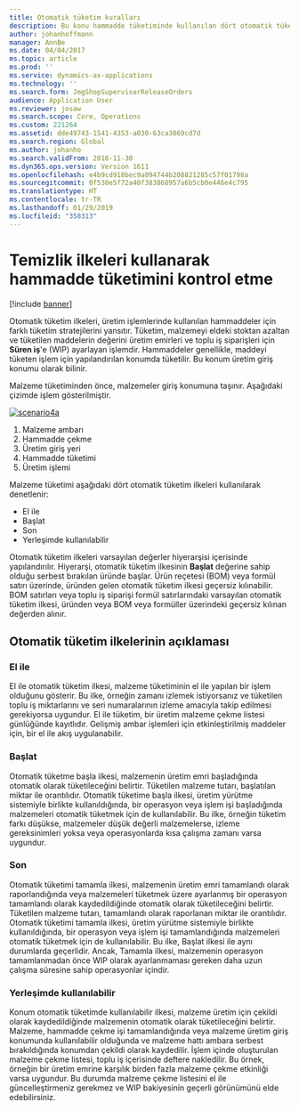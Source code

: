 ```yaml
---
title: Otomatik tüketim kuralları
description: Bu konu hammadde tüketiminde kullanılan dört otomatik tüketim prensibini açıklar.
author: johanhoffmann
manager: AnnBe
ms.date: 04/04/2017
ms.topic: article
ms.prod: ''
ms.service: dynamics-ax-applications
ms.technology: ''
ms.search.form: JmgShopSupervisorReleaseOrders
audience: Application User
ms.reviewer: josaw
ms.search.scope: Core, Operations
ms.custom: 221264
ms.assetid: dde49743-1541-4353-a030-63ca3069cd7d
ms.search.region: Global
ms.author: johanho
ms.search.validFrom: 2016-11-30
ms.dyn365.ops.version: Version 1611
ms.openlocfilehash: e4b9cd918bec9a094744b208821285c57f01798a
ms.sourcegitcommit: 0f530e5f72a40f383868957a6b5cb0e446e4c795
ms.translationtype: HT
ms.contentlocale: tr-TR
ms.lasthandoff: 01/29/2019
ms.locfileid: "358313"
---
```

# <a name="controlling-raw-material-consumption-by-using-flushing-principles"></a>Temizlik ilkeleri kullanarak hammadde tüketimini kontrol etme

[!include [banner](../includes/banner.md)]

Otomatik tüketim ilkeleri, üretim işlemlerinde kullanılan hammaddeler için farklı tüketim stratejilerini yansıtır. Tüketim, malzemeyi eldeki stoktan azaltan ve tüketilen maddelerin değerini üretim emirleri ve toplu iş siparişleri için **Süren iş**'e (WIP) ayarlayan işlemdir. Hammaddeler genellikle, maddeyi tüketen işlem için yapılandırılan konumda tüketilir. Bu konum üretim giriş konumu olarak bilinir.

Malzeme tüketiminden önce, malzemeler giriş konumuna taşınır. Aşağıdaki çizimde işlem gösterilmiştir.

[![scenario4a](./media/scenario4a.png)](./media/scenario4a.png)

1. Malzeme ambarı
2. Hammadde çekme
3. Üretim giriş yeri
4. Hammadde tüketimi
5. Üretim işlemi

Malzeme tüketimi aşağıdaki dört otomatik tüketim ilkeleri kullanılarak denetlenir:

- El ile
- Başlat
- Son
- Yerleşimde kullanılabilir

Otomatik tüketim ilkeleri varsayılan değerler hiyerarşisi içerisinde yapılandırılır. Hiyerarşi, otomatik tüketim ilkesinin **Başlat** değerine sahip olduğu serbest bırakılan üründe başlar. Ürün reçetesi (BOM) veya formül satırı üzerinde, üründen gelen otomatik tüketim ilkesi geçersiz kılınabilir. BOM satırları veya toplu iş siparişi formül satırlarındaki varsayılan otomatik tüketim ilkesi, üründen veya BOM veya formüller üzerindeki geçersiz kılınan değerden alınır.

## <a name="description-of-the-flushing-principles"></a>Otomatik tüketim ilkelerinin açıklaması

### <a name="manual"></a>El ile
El ile otomatik tüketim ilkesi, malzeme tüketiminin el ile yapılan bir işlem olduğunu gösterir. Bu ilke, örneğin zamanı izlemek istiyorsanız ve tüketilen toplu iş miktarlarını ve seri numaralarının izleme amacıyla takip edilmesi gerekiyorsa uygundur. El ile tüketim, bir üretim malzeme çekme listesi günlüğünde kayıtlıdır. Gelişmiş ambar işlemleri için etkinleştirilmiş maddeler için, bir el ile akış uygulanabilir.

### <a name="start"></a>Başlat
Otomatik tüketme başla ilkesi, malzemenin üretim emri başladığında otomatik olarak tüketileceğini belirtir. Tüketilen malzeme tutarı, başlatılan miktar ile orantılıdır. Otomatik tüketime başla ilkesi, üretim yürütme sistemiyle birlikte kullanıldığında, bir operasyon veya işlem işi başladığında malzemeleri otomatik tüketmek için de kullanılabilir. Bu ilke, örneğin tüketim farkı düşükse, malzemeler düşük değerli malzemelerse, izleme gereksinimleri yoksa veya operasyonlarda kısa çalışma zamanı varsa uygundur. 

### <a name="finish"></a>Son
Otomatik tüketimi tamamla ilkesi, malzemenin üretim emri tamamlandı olarak raporlandığında veya malzemeleri tüketmek üzere ayarlanmış bir operasyon tamamlandı olarak kaydedildiğinde otomatik olarak tüketileceğini belirtir. Tüketilen malzeme tutarı, tamamlandı olarak raporlanan miktar ile orantılıdır. Otomatik tüketimi tamamla ilkesi, üretim yürütme sistemiyle birlikte kullanıldığında, bir operasyon veya işlem işi tamamlandığında malzemeleri otomatik tüketmek için de kullanılabilir. Bu ilke, Başlat ilkesi ile aynı durumlarda geçerlidir. Ancak, Tamamla ilkesi, malzemenin operasyon tamamlanmadan önce WIP olarak ayarlanmaması gereken daha uzun çalışma süresine sahip operasyonlar içindir. 

### <a name="available-at-location"></a>Yerleşimde kullanılabilir
Konum otomatik tüketimde kullanılabilir ilkesi, malzeme üretim için çekildi olarak kaydedildiğinde malzemenin otomatik olarak tüketileceğini belirtir. Malzeme, hammadde çekme işi tamamlandığında veya malzeme üretim giriş konumunda kullanılabilir olduğunda ve malzeme hattı ambara serbest bırakıldığında konumdan çekildi olarak kaydedilir. İşlem içinde oluşturulan malzeme çekme listesi, toplu iş içerisinde deftere nakledilir. Bu örnek, örneğin bir üretim emrine karşılık birden fazla malzeme çekme etkinliği varsa uygundur. Bu durumda malzeme çekme listesini el ile güncelleştirmeniz gerekmez ve WIP bakiyesinin geçerli görünümünü elde edebilirsiniz.
